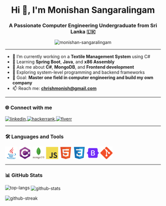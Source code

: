 <h1 align="center">Hi 👋, I'm Monishan Sangaralingam</h1>
<h3 align="center">A Passionate Computer Engineering Undergraduate from Sri Lanka 🇱🇰</h3>

<p align="center">
  <img src="https://komarev.com/ghpvc/?username=monishan-sangaralingam&label=Profile%20views&color=0e75b6&style=flat" alt="monishan-sangaralingam" />
</p>

---

- 🔭 I’m currently working on a **Textile Management System** using C#
- 🌱 Learning **Spring Boot**, **Java**, and **x86 Assembly**
- 💬 Ask me about **C#**, **MongoDB**, and **Frontend development**
- 🧠 Exploring system-level programming and backend frameworks
- 🎯 Goal: **Master one field in computer engineering and build my own company**
- 📫 Reach me: **chrishmonish@gmail.com**

---

<h3 align="left">🌐 Connect with me</h3>
<p align="left">
  <a href="https://www.linkedin.com/in/monishan-sangaralingam-b8b1ab241/" target="_blank">
    <img align="center" src="https://cdn.jsdelivr.net/npm/simple-icons@3.13.0/icons/linkedin.svg" alt="linkedin" height="30" width="40" />
  </a>
  <a href="https://www.hackerrank.com/profile/chrishmonish" target="_blank">
    <img align="center" src="https://cdn.jsdelivr.net/npm/simple-icons@3.13.0/icons/hackerrank.svg" alt="hackerrank" height="30" width="40" />
  </a>
  <a href="https://www.fiverr.com/monishan13/buying?source=tailored_homepage&ref_ctx_id=26de7289842b43248a27962da6283e21" target="_blank">
    <img align="center" src="https://cdn.jsdelivr.net/npm/simple-icons@3.13.0/icons/fiverr.svg" alt="fiverr" height="30" width="40" />
  </a>
</p>

---

<h3 align="left">🛠️ Languages and Tools</h3>
<p align="left">
  <img src="https://raw.githubusercontent.com/devicons/devicon/master/icons/java/java-original.svg" alt="java" width="40" height="40"/>
  <img src="https://raw.githubusercontent.com/devicons/devicon/master/icons/csharp/csharp-original.svg" alt="csharp" width="40" height="40"/>
  <img src="https://raw.githubusercontent.com/devicons/devicon/master/icons/mongodb/mongodb-original-wordmark.svg" alt="mongodb" width="40" height="40"/>
  <img src="https://raw.githubusercontent.com/devicons/devicon/master/icons/javascript/javascript-original.svg" alt="javascript" width="40" height="40"/>
  <img src="https://raw.githubusercontent.com/devicons/devicon/master/icons/html5/html5-original.svg" alt="html5" width="40" height="40"/>
  <img src="https://raw.githubusercontent.com/devicons/devicon/master/icons/css3/css3-original.svg" alt="css3" width="40" height="40"/>
  <img src="https://raw.githubusercontent.com/devicons/devicon/master/icons/bootstrap/bootstrap-plain.svg" alt="bootstrap" width="40" height="40"/>
  <img src="https://raw.githubusercontent.com/devicons/devicon/master/icons/git/git-original.svg" alt="git" width="40" height="40"/>
</p>

---

<h3 align="left">📊 GitHub Stats</h3>

<p><img align="left" src="https://github-readme-stats.vercel.app/api/top-langs?username=monishan-sangaralingam&show_icons=true&locale=en&layout=compact" alt="top-langs" /></p>

<p>&nbsp;<img align="center" src="https://github-readme-stats.vercel.app/api?username=monishan-sangaralingam&show_icons=true&locale=en" alt="github-stats" /></p>

<p><img align="center" src="https://github-readme-streak-stats.herokuapp.com/?user=monishan-sangaralingam" alt="github-streak" /></p>
